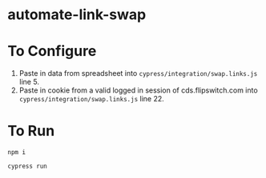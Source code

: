 # automate-link-swap

# To Configure
1. Paste in data from spreadsheet into `cypress/integration/swap.links.js` line 5.
2. Paste in cookie from a valid logged in session of cds.flipswitch.com into `cypress/integration/swap.links.js` line 22.

# To Run
`npm i`

`cypress run`
